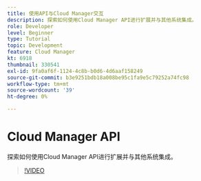 ```yaml
---
title: 使用API与Cloud Manager交互
description: 探索如何使用Cloud Manager API进行扩展并与其他系统集成。
role: Developer
level: Beginner
type: Tutorial
topic: Development
feature: Cloud Manager
kt: 6918
thumbnail: 330541
exl-id: 9fa0af6f-1124-4c8b-b0d6-4d6aaf158249
source-git-commit: b3e9251bdb18a008be95c1fa9e5c79252a74fc98
workflow-type: tm+mt
source-wordcount: '39'
ht-degree: 0%

---
```


# Cloud Manager API

探索如何使用Cloud Manager API进行扩展并与其他系统集成。

>[!VIDEO](https://video.tv.adobe.com/v/330541?quality=12&learn=on)
